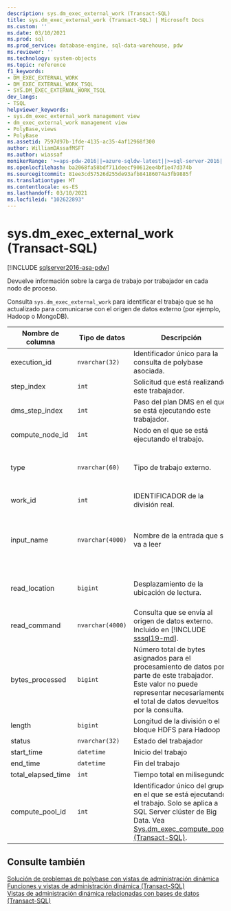 ```yaml
---
description: sys.dm_exec_external_work (Transact-SQL)
title: sys.dm_exec_external_work (Transact-SQL) | Microsoft Docs
ms.custom: ''
ms.date: 03/10/2021
ms.prod: sql
ms.prod_service: database-engine, sql-data-warehouse, pdw
ms.reviewer: ''
ms.technology: system-objects
ms.topic: reference
f1_keywords:
- DM_EXEC_EXTERNAL_WORK
- DM_EXEC_EXTERNAL_WORK_TSQL
- SYS.DM_EXEC_EXTERNAL_WORK_TSQL
dev_langs:
- TSQL
helpviewer_keywords:
- sys.dm_exec_external_work management view
- dm_exec_external_work management view
- PolyBase,views
- PolyBase
ms.assetid: 7597d97b-1fde-4135-ac35-4af12968f300
author: WilliamDAssafMSFT
ms.author: wiassaf
monikerRange: '>=aps-pdw-2016||=azure-sqldw-latest||>=sql-server-2016||>=sql-server-linux-2017||=azuresqldb-mi-current'
ms.openlocfilehash: ba2068fa58bdf711deecf90612ee4bf1e47d374b
ms.sourcegitcommit: 81ee3cd57526d255de93afb84186074a3fb9885f
ms.translationtype: MT
ms.contentlocale: es-ES
ms.lasthandoff: 03/10/2021
ms.locfileid: "102622893"
---
```

# <a name="sysdm_exec_external_work-transact-sql"></a>sys.dm_exec_external_work (Transact-SQL)
[!INCLUDE [sqlserver2016-asa-pdw](../../includes/applies-to-version/sqlserver2016-asa-pdw.md)]

Devuelve información sobre la carga de trabajo por trabajador en cada nodo de proceso.  
  
Consulta `sys.dm_exec_external_work` para identificar el trabajo que se ha actualizado para comunicarse con el origen de datos externo (por ejemplo, Hadoop o MongoDB).  
  
|Nombre de columna|Tipo de datos|Descripción|Intervalo|  
|-----------------|---------------|-----------------|-----------|  
|execution_id|`nvarchar(32)`|Identificador único para la consulta de polybase asociada.|Vea *request_ID* en [Sys.dm_exec_requests &#40;&#41;de Transact-SQL](../../relational-databases/system-dynamic-management-views/sys-dm-exec-requests-transact-sql.md).|  
|step_index|`int`|Solicitud que está realizando este trabajador.|Vea *step_index* en  [Sys.dm_exec_requests &#40;&#41;de Transact-SQL](../../relational-databases/system-dynamic-management-views/sys-dm-exec-requests-transact-sql.md).|  
|dms_step_index|`int`|Paso del plan DMS en el que se está ejecutando este trabajador.|Vea [sys.dm_exec_dms_workers &#40;&#41;de Transact-SQL ](../../relational-databases/system-dynamic-management-views/sys-dm-exec-dms-workers-transact-sql.md).|  
|compute_node_id|`int`|Nodo en el que se está ejecutando el trabajo.|Vea [sys.dm_exec_compute_nodes &#40;&#41;de Transact-SQL ](../../relational-databases/system-dynamic-management-views/sys-dm-exec-compute-nodes-transact-sql.md).|  
|type|`nvarchar(60)`|Tipo de trabajo externo.|' División de archivos ' (para Hadoop y Azure Storage)<br/><br/>' ODBC Data Split ' (para otros orígenes de datos externos) |  
|work_id|`int`|IDENTIFICADOR de la división real.|Mayor o igual que 0.|  
|input_name|`nvarchar(4000)`|Nombre de la entrada que se va a leer|Nombre de archivo (con path) cuando se usa Hadoop o Azure Storage. Para otros orígenes de datos externos, es la concatenación de la ubicación del origen de datos externo y la ubicación de la tabla externa: `scheme://DataSourceHostname[:port]/[DatabaseName.][SchemaName.]TableName`|  
|read_location|`bigint`|Desplazamiento de la ubicación de lectura.| `0` en el número de bytes en el archivo menos 1.<br/><br/>`NULL` para almacenamiento que no es de Hadoop o que no es de Azure. |  
|read_command|`nvarchar(4000)`|Consulta que se envía al origen de datos externo. Incluido en [!INCLUDE [sssql19-md](../../includes/sssql19-md.md)].|Texto que representa la consulta. Para Hadoop y Azure Storage devuelve `NULL` .|
|bytes_processed|`bigint`|Número total de bytes asignados para el procesamiento de datos por parte de este trabajador. Este valor no puede representar necesariamente el total de datos devueltos por la consulta. |Mayor o igual que 0.|  
|length|`bigint`|Longitud de la división o el bloque HDFS para Hadoop|Definible por el usuario. El valor predeterminado es 64M|  
|status|`nvarchar(32)`|Estado del trabajador|Pending, Processing, done, failed, Aborted|  
|start_time|`datetime`|Inicio del trabajo||  
|end_time|`datetime`|Fin del trabajo||  
|total_elapsed_time|`int`|Tiempo total en milisegundos||
|compute_pool_id|`int`|Identificador único del grupo en el que se está ejecutando el trabajo. Solo se aplica a SQL Server clúster de Big Data. Vea [Sys.dm_exec_compute_pools (Transact-SQL)](sys-dm-exec-compute-pools.md).|Devuelve `0` para [!INCLUDE [ssnoversion-md](../../includes/ssnoversion-md.md)] en Windows y Linux.|

## <a name="see-also"></a>Consulte también  
 [Solución de problemas de polybase con vistas de administración dinámica](/previous-versions/sql/sql-server-2016/mt146389(v=sql.130))   
 [Funciones y vistas de administración dinámica &#40;Transact-SQL&#41;](~/relational-databases/system-dynamic-management-views/system-dynamic-management-views.md)   
 [Vistas de administración dinámica relacionadas con bases de datos &#40;Transact-SQL&#41;](../../relational-databases/system-dynamic-management-views/database-related-dynamic-management-views-transact-sql.md)  
  
